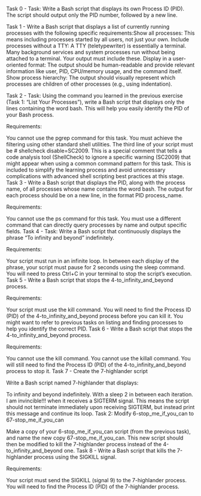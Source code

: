 Task 0 - Task: Write a Bash script that displays its own Process ID (PID). The script should output only the PID number, followed by a new line.

Task 1 - Write a Bash script that displays a list of currently running processes with the following specific requirements:Show all processes: This means including processes started by all users, not just your own.
Include processes without a TTY: A TTY (teletypewriter) is essentially a terminal. Many background services and system processes run without being attached to a terminal. Your output must include these.
Display in a user-oriented format: The output should be human-readable and provide relevant information like user, PID, CPU/memory usage, and the command itself.
Show process hierarchy: The output should visually represent which processes are children of other processes (e.g., using indentation).

Task 2 - Task: Using the command you learned in the previous exercise (Task 1: “List Your Processes”), write a Bash script that displays only the lines containing the word bash. This will help you easily identify the PID of your Bash process.

Requirements:

You cannot use the pgrep command for this task. You must achieve the filtering using other standard shell utilities.
The third line of your script must be # shellcheck disable=SC2009. This is a special comment that tells a code analysis tool (ShellCheck) to ignore a specific warning (SC2009) that might appear when using a common command pattern for this task. This is included to simplify the learning process and avoid unnecessary complications with advanced shell scripting best practices at this stage.
Task 3 - Write a Bash script that displays the PID, along with the process name, of all processes whose name contains the word bash. The output for each process should be on a new line, in the format PID process_name.

Requirements:

You cannot use the ps command for this task. You must use a different command that can directly query processes by name and output specific fields.
Task 4 - Task: Write a Bash script that continuously displays the phrase “To infinity and beyond” indefinitely.

Requirements:

Your script must run in an infinite loop.
In between each display of the phrase, your script must pause for 2 seconds using the sleep command.
You will need to press Ctrl+C in your terminal to stop the script’s execution.
Task 5 - Write a Bash script that stops the 4-to_infinity_and_beyond process.

Requirements:

Your script must use the kill command.
You will need to find the Process ID (PID) of the 4-to_infinity_and_beyond process before you can kill it. You might want to refer to previous tasks on listing and finding processes to help you identify the correct PID.
Task 6 -  Write a Bash script that stops the 4-to_infinity_and_beyond process.

Requirements:

You cannot use the kill command.
You cannot use the killall command.
You will still need to find the Process ID (PID) of the 4-to_infinity_and_beyond process to stop it.
Task 7 - Create the 7-highlander script

Write a Bash script named 7-highlander that displays:

To infinity and beyond indefinitely.
With a sleep 2 in between each iteration.
I am invincible!!! when it receives a SIGTERM signal. This means the script should not terminate immediately upon receiving SIGTERM, but instead print this message and continue its loop.
Task 2: Modify 6-stop_me_if_you_can to 67-stop_me_if_you_can

Make a copy of your 6-stop_me_if_you_can script (from the previous task), and name the new copy 67-stop_me_if_you_can. This new script should then be modified to kill the 7-highlander process instead of the 4-to_infinity_and_beyond one.
Task 8 - Write a Bash script that kills the 7-highlander process using the SIGKILL signal.

Requirements:

Your script must send the SIGKILL (signal 9) to the 7-highlander process.
You will need to find the Process ID (PID) of the 7-highlander process.
